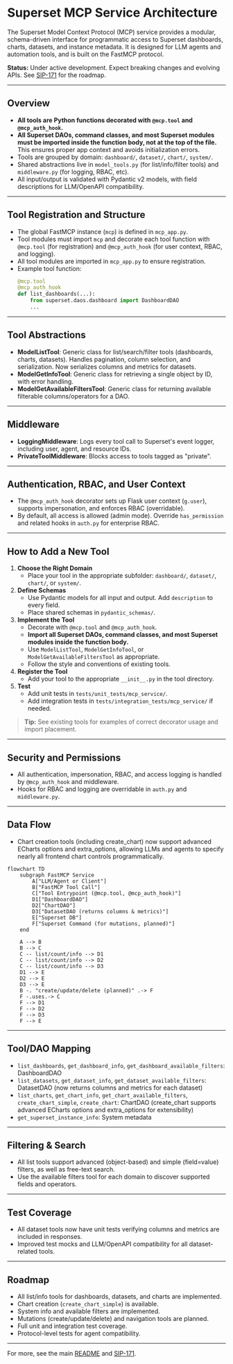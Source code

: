 # Superset MCP Service Architecture

The Superset Model Context Protocol (MCP) service provides a modular, schema-driven interface for programmatic access to Superset dashboards, charts, datasets, and instance metadata. It is designed for LLM agents and automation tools, and is built on the FastMCP protocol.

**Status:** Under active development. Expect breaking changes and evolving APIs. See [SIP-171](https://github.com/apache/superset/issues/33870) for the roadmap.

---

## Overview

- **All tools are Python functions decorated with `@mcp.tool` and `@mcp_auth_hook`.**
- **All Superset DAOs, command classes, and most Superset modules must be imported inside the function body, not at the top of the file.** This ensures proper app context and avoids initialization errors.
- Tools are grouped by domain: `dashboard/`, `dataset/`, `chart/`, `system/`.
- Shared abstractions live in `model_tools.py` (for list/info/filter tools) and `middleware.py` (for logging, RBAC, etc).
- All input/output is validated with Pydantic v2 models, with field descriptions for LLM/OpenAPI compatibility.

---

## Tool Registration and Structure

- The global FastMCP instance (`mcp`) is defined in `mcp_app.py`.
- Tool modules must import `mcp` and decorate each tool function with `@mcp.tool` (for registration) and `@mcp_auth_hook` (for user context, RBAC, and logging).
- All tool modules are imported in `mcp_app.py` to ensure registration.
- Example tool function:
  ```python
  @mcp.tool
  @mcp_auth_hook
  def list_dashboards(...):
      from superset.daos.dashboard import DashboardDAO
      ...
  ```

---

## Tool Abstractions

- **ModelListTool**: Generic class for list/search/filter tools (dashboards, charts, datasets). Handles pagination, column selection, and serialization. Now serializes columns and metrics for datasets.
- **ModelGetInfoTool**: Generic class for retrieving a single object by ID, with error handling.
- **ModelGetAvailableFiltersTool**: Generic class for returning available filterable columns/operators for a DAO.

---

## Middleware

- **LoggingMiddleware**: Logs every tool call to Superset's event logger, including user, agent, and resource IDs.
- **PrivateToolMiddleware**: Blocks access to tools tagged as "private".

---

## Authentication, RBAC, and User Context

- The `@mcp_auth_hook` decorator sets up Flask user context (`g.user`), supports impersonation, and enforces RBAC (overridable).
- By default, all access is allowed (admin mode). Override `has_permission` and related hooks in `auth.py` for enterprise RBAC.

---

## How to Add a New Tool

1. **Choose the Right Domain**
   - Place your tool in the appropriate subfolder: `dashboard/`, `dataset/`, `chart/`, or `system/`.
2. **Define Schemas**
   - Use Pydantic models for all input and output. Add `description` to every field.
   - Place shared schemas in `pydantic_schemas/`.
3. **Implement the Tool**
   - Decorate with `@mcp.tool` and `@mcp_auth_hook`.
   - **Import all Superset DAOs, command classes, and most Superset modules inside the function body.**
   - Use `ModelListTool`, `ModelGetInfoTool`, or `ModelGetAvailableFiltersTool` as appropriate.
   - Follow the style and conventions of existing tools.
4. **Register the Tool**
   - Add your tool to the appropriate `__init__.py` in the tool directory.
5. **Test**
   - Add unit tests in `tests/unit_tests/mcp_service/`.
   - Add integration tests in `tests/integration_tests/mcp_service/` if needed.

> **Tip:** See existing tools for examples of correct decorator usage and import placement.

---

## Security and Permissions

- All authentication, impersonation, RBAC, and access logging is handled by `@mcp_auth_hook` and middleware.
- Hooks for RBAC and logging are overridable in `auth.py` and `middleware.py`.

---

## Data Flow

- Chart creation tools (including create_chart) now support advanced ECharts options and extra_options, allowing LLMs and agents to specify nearly all frontend chart controls programmatically.

```mermaid
flowchart TD
    subgraph FastMCP Service
        A["LLM/Agent or Client"]
        B["FastMCP Tool Call"]
        C["Tool Entrypoint (@mcp.tool, @mcp_auth_hook)"]
        D1["DashboardDAO"]
        D2["ChartDAO"]
        D3["DatasetDAO (returns columns & metrics)"]
        E["Superset DB"]
        F["Superset Command (for mutations, planned)"]
    end

    A --> B
    B --> C
    C -- list/count/info --> D1
    C -- list/count/info --> D2
    C -- list/count/info --> D3
    D1 --> E
    D2 --> E
    D3 --> E
    B -. "create/update/delete (planned)" .-> F
    F -.uses.-> C
    F --> D1
    F --> D2
    F --> D3
    F --> E
```

---

## Tool/DAO Mapping

- `list_dashboards`, `get_dashboard_info`, `get_dashboard_available_filters`: DashboardDAO
- `list_datasets`, `get_dataset_info`, `get_dataset_available_filters`: DatasetDAO (now returns columns and metrics for each dataset)
- `list_charts`, `get_chart_info`, `get_chart_available_filters`, `create_chart_simple`, `create_chart`: ChartDAO (create_chart supports advanced ECharts options and extra_options for extensibility)
- `get_superset_instance_info`: System metadata

---

## Filtering & Search

- All list tools support advanced (object-based) and simple (field=value) filters, as well as free-text search.
- Use the available filters tool for each domain to discover supported fields and operators.

---

## Test Coverage

- All dataset tools now have unit tests verifying columns and metrics are included in responses.
- Improved test mocks and LLM/OpenAPI compatibility for all dataset-related tools.

---

## Roadmap

- All list/info tools for dashboards, datasets, and charts are implemented.
- Chart creation (`create_chart_simple`) is available.
- System info and available filters are implemented.
- Mutations (create/update/delete) and navigation tools are planned.
- Full unit and integration test coverage.
- Protocol-level tests for agent compatibility.

---

For more, see the main [README](./README.md) and [SIP-171](https://github.com/apache/superset/issues/33870).
